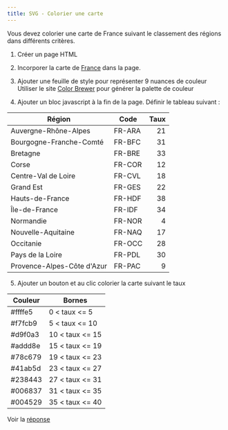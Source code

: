 ```yaml
---
title: SVG - Colorier une carte
---
```


Vous devez colorier une carte de France suivant le classement des régions dans différents critères.

1. Créer un page HTML

2. Incorporer la carte de <a href="france.svg" download>France</a> dans la page.

3. Ajouter une feuille de style pour représenter 9 nuances de couleur 
Utiliser le site [Color Brewer](https://colorbrewer2.org/#type=sequential&scheme=YlOrRd&n=5) pour générer la palette de couleur

4. Ajouter un bloc javascript à la fin de la page. Définir le tableau suivant :

Région|Code|Taux
---|---|--:|
Auvergne-Rhône-Alpes|FR-ARA|21
Bourgogne-Franche-Comté|FR-BFC|31
Bretagne|FR-BRE|33
Corse|FR-COR|12
Centre-Val de Loire|FR-CVL|18
Grand Est|FR-GES|22
Hauts-de-France|FR-HDF|38
Île-de-France|FR-IDF|34
Normandie|FR-NOR|4
Nouvelle-Aquitaine|FR-NAQ|17
Occitanie|FR-OCC|28
Pays de la Loire|FR-PDL|30
Provence-Alpes-Côte d'Azur|FR-PAC|9


5. Ajouter un bouton et au clic colorier la carte suivant le taux

Couleur|Bornes
---|---|
#ffffe5 |0 < taux <= 5
#f7fcb9 | 5 < taux <= 10
#d9f0a3 |10 < taux <= 15
#addd8e |15 < taux <= 19
#78c679 |19 < taux <= 23
#41ab5d |23 < taux <= 27
#238443 |27 < taux <= 31
#006837 |31 < taux <= 35
#004529 |35 < taux <= 40

Voir la [réponse](reponse)

